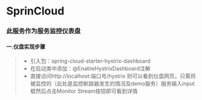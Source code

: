 # SprinCloud
### 此服务作为服务监控仪表盘
#### 一.仪盘实现步骤
>* 引入包：spring-cloud-starter-hystrix-dashboard
>* 在启动类中添加：@EnableHystrixDashboard注解
>* 直接访问http://localhost:端口号/hystrix 则可以看到仪盘网页，只需将被监控的（此处是监控断路器发生的情况及demo服务）服务输入input框然后点击Monitor Stream按钮即可看到详情
